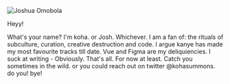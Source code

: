 <!-- ![Frame 5](https://user-images.githubusercontent.com/66284362/169669963-74ba97c8-0387-418f-9439-46948e9ee209.svg) -->

<!-- ## Hello  traveller! I'm Koha -->
![Joshua Omobola](https://user-images.githubusercontent.com/66284362/169669981-448d4f9b-aa09-472a-bc04-19b213fda58a.png)
<!-- 
## Hi! I'm koha. 

I am a product designer, software engineer and blockchain sorcerer

Two things I am crazily in love with - computational art and opensource.


- 🌍 I stay up all night fiddling with figma to make products usable, accessible and bangin'
- :fire: I'm obsessed about generative arts
- 🌱 Learning more and studying about Ethereum, XR, web3, Open Source.
- 💬 Ping me about Product Design, vue, Open source, web3, Technical Writing.
- 📫 Reach me: [E-mail](mailto:omobolathejoshua@gmail.com)

### Blogs
- [Koha's Orbitium](https://koha.hashnode.dev)
- Dev.to
- Medium

Currently seeking out my next oppourtunity, If you want to have a discuss, say hi sometimes -->





Heyy! 

What's your name? I'm koha. or Josh. Whichever. I am a fan of: the rituals of subculture, curation, creative destruction and code.
I argue kanye has made my most favourite tracks till date. Vue and Figma are my deliquiencies. I suck at writing - Obviously. 
That's all. For now at least. Catch you sometimes in the wild. or you could reach out on twitter @kohasummons. do you! bye!




<!--  
#### 🚧 Construction currently ongoing -->
